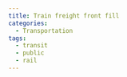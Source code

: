 ```yaml
---
title: Train freight front fill
categories:
  - Transportation
tags:
  - transit
  - public
  - rail
---
```

